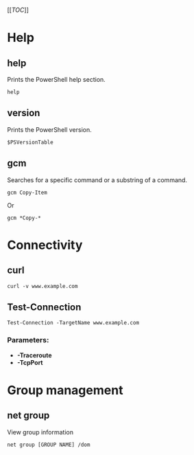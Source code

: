 [[_TOC_]]

# Help

## help

Prints the PowerShell help section.

```console
help
```

## version

Prints the PowerShell version.
```console
$PSVersionTable
```

## gcm

Searches for a specific command or a substring of a command.

```console
gcm Copy-Item
```

Or

```console
gcm *Copy-*
```

# Connectivity

## curl

```console
curl -v www.example.com
```

## Test-Connection

```console
Test-Connection -TargetName www.example.com
 ```
 
### Parameters:
 
- **-Traceroute**
- **-TcpPort <int>**

# Group management

## net group

View group information

```console
net group [GROUP NAME] /dom
```
